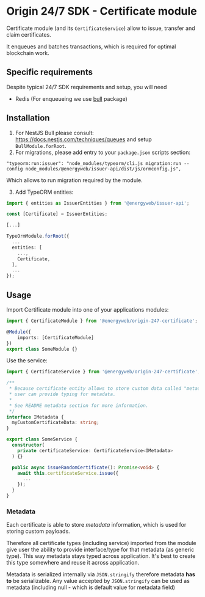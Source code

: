 # Origin 24/7 SDK - Certificate module

Certificate module (and its `CertificateService`) allow to issue, transfer and claim certificates.

It enqueues and batches transactions, which is required for optimal blockchain work.

## Specific requirements

Despite typical 24/7 SDK requirements and setup, you will need

-   Redis (For enqueueing we use [bull](https://github.com/OptimalBits/bull) package)

## Installation

1. For NestJS Bull please consult: https://docs.nestjs.com/techniques/queues and setup `BullModule.forRoot`.
2. For migrations, please add entry to your `package.json` scripts section:

`"typeorm:run:issuer": "node_modules/typeorm/cli.js migration:run --config node_modules/@energyweb/issuer-api/dist/js/ormconfig.js",`

Which allows to run migration required by the module.

3. Add TypeORM entities:

```ts
import { entities as IssuerEntities } from '@energyweb/issuer-api';

const [Certificate] = IssuerEntities;

[...]

TypeOrmModule.forRoot({
  ...
  entities: [
    ...,
    Certificate,
  ],
  ...
});
```

## Usage

Import Certificate module into one of your applications modules:

```ts
import { CertificateModule } from '@energyweb/origin-247-certificate';

@Module({
    imports: [CertificateModule]
})
export class SomeModule {}
```

Use the service:

```ts
import { CertificateService } from '@energyweb/origin-247-certificate';

/**
 * Because certificate entity allows to store custom data called "metadata"
 * user can provide typing for metadata.
 *
 * See README metadata section for more information.
 */
interface IMetadata {
  myCustomCertificateData: string;
}

export class SomeService {
  constructor(
    private certificateService: CertificateService<IMetadata>
  ) {}

  public async issueRandomCertificate(): Promise<void> {
    await this.certificateService.issue({
      ...
    });
  }
}
```

### Metadata

Each certificate is able to store _metadata_ information, which is used for storing
custom payloads.

Therefore all certificate types (including service) imported from the module give user the ability to provide interface/type for that metadata (as generic type). This way metadata stays typed across application. It's best to create this type somewhere and reuse it across application.

Metadata is serialized internally via `JSON.stringify` therefore metadata **has to** be serializable.
Any value accepted by `JSON.stringify` can be used as metadata (including null - which is default value for metadata field)
